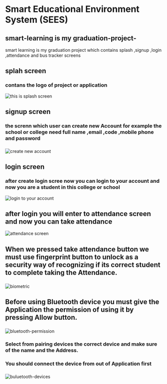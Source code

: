 # Smart Educational Environment System (SEES)
## smart-learning is my graduation-project-
smart learning is my graduation project which contains splash ,signup ,login ,attendance and bus tracker screens
## splah screen

### contans the logo of project or application

![this is splash screen](https://github.com/alaaEzz1/smart-learning-graduation-project-/blob/master/app/src/main/res/drawable/sees_logo.jpeg)

## signup screen
###
### the screnn which user can create new Account for example the school or college need full name ,email ,code ,mobile phone and password
###
![create new account](https://github.com/alaaEzz1/smart-learning-graduation-project-/blob/master/screenshots/Register.jpeg)
## login screen
### after create login scree now you can login to your account and now you are a student in this college or school
![login to your account](https://github.com/alaaEzz1/smart-learning-graduation-project-/blob/master/screenshots/login%20form.jpeg)
###
## after login you will enter to attendance screen and now you can take attendance
![attendance screen](https://github.com/alaaEzz1/smart-learning-graduation-project-/blob/master/screenshots/Attendance.jpeg)
###
## When we pressed take attendance button we must use fingerprint button to unlock as a security way of recognizing if its correct student to complete taking the Attendance.
###
![biometric](https://github.com/alaaEzz1/smart-learning-graduation-project-/blob/master/screenshots/biometric.jpeg)
###
## Before using Bluetooth device you must give the Application the permission of using it by pressing Allow button.
###
![bluetooth-permission](https://github.com/alaaEzz1/smart-learning-graduation-project-/blob/master/screenshots/Bluetooth%20Permission.jpeg)
### Select from pairing devices the correct device and make sure of the name and the Address.
### You should connect the device from out of Application first
###
![buluetooth-devices](https://github.com/alaaEzz1/smart-learning-graduation-project-/blob/master/screenshots/paired.jpeg)


